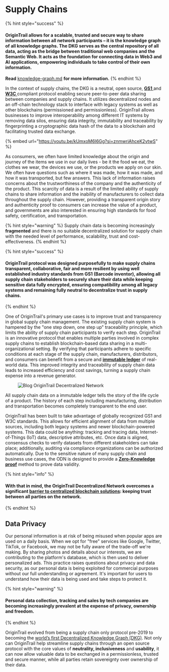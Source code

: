 # Supply Chains

{% hint style="success" %}
#### OriginTrail allows for a scalable, trusted and secure way to share information between all network participants – it is the knowledge graph of all knowledge graphs. The DKG serves as the central repository of all data, acting as the bridge between traditional web companies and the Semantic Web. It acts as the foundation for connecting data in Web3 and AI applications, empowering individuals to take control of their own information.

**Read** [knowledge-graph.md](../artificial-intelligence/knowledge-graph.md "mention") **for more information.**
{% endhint %}

In the context of supply chains, the DKG is a neutral, open source, [**GS1** ](https://www.gs1.org/) and [**W3C** ](https://www.w3.org/standards/) compliant protocol enabling secure peer-to-peer data sharing between companies and supply chains. It utilizes decentralized nodes and an off-chain technology stack to interface with legacy systems as well as other blockchains (permissioned and permissionless). OriginTrail allows businesses to improve interoperability among different IT systems by removing data silos, ensuring data integrity, immutability and traceability by fingerprinting a cryptographic data hash of the data to a blockchain and facilitating trusted data exchange.

{% embed url="https://youtu.be/kUmxoM6I6Gg?si=znmwriAhceK2vtwS" %}

As consumers, we often have limited knowledge about the origin and journey of the items we use in our daily lives - be it the food we eat, the clothes we wear, the devices we use, or the products we apply on our skin. We often have questions such as where it was made, how it was made, and how it was transported, but few answers. This lack of information raises concerns about the trustworthiness of the company and the authenticity of the product. This scarcity of data is a result of the limited ability of supply chains to share information and the inability of manufacturers to collect data throughout the supply chain. However, providing a transparent origin story and authenticity proof to consumers can increase the value of a product, and governments are also interested in ensuring high standards for food safety, certification, and transportation.

{% hint style="warning" %}
Supply chain data is becoming increasingly **fragmented** and there is no suitable decentralized solution for supply chain with the needed level of performance, scalability, trust and cost-effectiveness.&#x20;
{% endhint %}

{% hint style="success" %}
#### OriginTrail protocol was designed purposefully to make supply chains transparent, collaborative, fair and more resilient by using well established industry standards from GS1 (Barcode inventor), allowing all supply chain stakeholders to securely share their data while keeping sensitive data fully encrypted, ensuring compatibility among all legacy systems and remaining fully neutral to decentralize trust in supply chains.
{% endhint %}

One of OriginTrail's primary use cases is to improve trust and transparency in global supply chain management. The existing supply chain system is hampered by the "one step down, one step up" traceability principle, which limits the ability of supply chain participants to verify each step. OriginTrail is an innovative protocol that enables multiple parties involved in complex supply chains to establish blockchain-based data sharing in a multi-organizational setting. By verifying that participants adhere to specific conditions at each stage of the supply chain, manufacturers, distributors, and consumers can benefit from a secure and [**immutable ledger**](https://academy.moralis.io/blog/taking-a-deep-look-at-dlt-distributed-ledger-technology?utm\_source=blog\&utm\_medium=post\&utm\_campaign=The%2520Ultimate%2520Guide%2520to%2520OriginTrail) of real-world data. This improved integrity and traceability of supply chain data leads to increased efficiency and cost savings, turning a supply chain expense into a revenue generator.&#x20;

<figure><img src="https://lh4.googleusercontent.com/R2vUdn1wgMD5pZ-7ZeZItgYP_OFw19d_61EJIwwgIwbRJrnIvEynEpPbuK_LLRcuhwNf3PSIutQ1NP4fNMAWVPL94Rbt4ZQ1JBaB5pvgmPY6e3tGf6Q0-LqhhwsL7ddkqHGbLdWv" alt="Blog OriginTrail Decentralized Network"><figcaption></figcaption></figure>

All supply chain data on a immutable ledger tells the story of the life cycle of a product. The history of each step including manufacturing, distribution and transportation becomes completely transparent to the end user.&#x20;

OriginTrail has been built to take advantage of globally recognized GS1 and W3C standards. This allows for efficient alignment of data from multiple sources, including both legacy systems and newer blockchain-powered systems. This data could be anything: tracking and tracing data, Internet-of-Things (IoT) data, descriptive attributes, etc. Once data is aligned, consensus checks to verify datasets from different stakeholders can take place; additionally, auditing via compliance organizations can be authorized automatically. Due to the sensitive nature of many supply chain and business use cases, the ODN is designed to provide a [**Zero-Knowledge proof**](https://ethereum.org/en/zero-knowledge-proofs/) method to prove data validity.

{% hint style="info" %}
#### With that in mind, the OriginTrail Decentralized Network overcomes a significant [barrier to centralized blockchain solutions](https://www.theregister.com/2018/10/30/ibm\_struggles\_to\_sign\_up\_shipping\_carriers\_to\_blockchain\_supply\_chain\_platform\_reports/): keeping trust between all parties on the network.
{% endhint %}

## Data Privacy

Our personal information is at risk of being misused when popular apps are used on a daily basis. When we opt for "free" services like Google, Twitter, TikTok, or Facebook, we may not be fully aware of the trade-off we're making. By sharing photos and details about our interests, we are contributing to the platform's database, which is then used to deliver personalized ads. This practice raises questions about privacy and data security, as our personal data is being exploited for commercial purposes without our full understanding or agreement. It's important for users to understand how their data is being used and take steps to protect it.

{% hint style="warning" %}
#### Personal data collection, tracking and sales by tech companies are becoming increasingly prevalent at the expense of privacy, ownership and freedom.  &#x20;
{% endhint %}

OriginTrail evolved from being a supply chain only protocol pre-2019 to becoming the [world’s first Decentralized Knowledge Graph (DKG)](https://medium.com/origintrail/origintrail-multichain-decentralized-knowledge-graph-is-now-live-mainnet-launch-on-xdai-claiming-9ce037305508). Not only can OriginTrail help streamline supply chains through an open source protocol with the core values of **neutrality, inclusiveness** and **usability**, it can now allow valuable data to be exchanged in a permissionless, trusted and secure manner, while all parties retain sovereignty over ownership of their data.&#x20;
